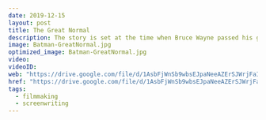 ```yaml
---
date: 2019-12-15
layout: post
title: The Great Normal
description: The story is set at the time when Bruce Wayne passed his golden age of being Batman. The protagonist is a normal 14 year-old kid, a fanatic hero fan but without any super power, his encounter with Batman in a crime scene dramatically changes his life...
image: Batman-GreatNormal.jpg
optimized_image: Batman-GreatNormal.jpg
video: 
videoID: 
web: "https://drive.google.com/file/d/1AsbFjWnSb9wbsEJpaNeeAZErSJWrjFaI/view"
href: "https://drive.google.com/file/d/1AsbFjWnSb9wbsEJpaNeeAZErSJWrjFaI/view"
tags:
  - filmmaking
  - screenwriting
---
```

